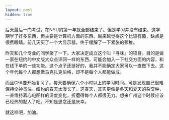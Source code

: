 ```yaml
---
layout: post
hidden: true
---
```

后天最后一门考试，在NYU的第一年就全部结束了。但是学习并没有结束。这学期学了好多东西，但主要是计算机方面的东西。越来越觉得这个比较有趣，缺点是很费眼睛。前几天买了一个大显示器，终于缓解了一下紧张的颈椎。

昨天和几个专业的同学聚了一下。大家决定成立这个叫『寻味』的项目。目的是做一家在纽约的中文版大众点评网一样的东西，可能会加入一下社交方面的内容，和在线下单的一些功能。这个点子还挺好的，我并不能确定大家可以一直做下去。这个年代每个人都想做马克扎克伯格，却不是每个人都能做成。

而且CFA要开始复习了。每天要确保六个小时以上的学习时间。可是发现自己很难保持全神贯注。纽约的春天太漫长了。这春天，其实更像是冬天和夏天的杂交种，一直维持着心电图样的温度变化，折磨得每个人都很无力。想来广州这个时候应该已经热的黏人了吧。不知是思念还是庆幸。

就这样吧，加油。